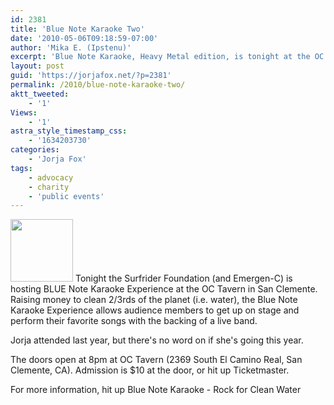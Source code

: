 ```yaml
---
id: 2381
title: 'Blue Note Karaoke Two'
date: '2010-05-06T09:18:59-07:00'
author: 'Mika E. (Ipstenu)'
excerpt: 'Blue Note Karaoke, Heavy Metal edition, is tonight at the OC Tavern in San Clemente. No word on Jorja''s attendance.'
layout: post
guid: 'https://jorjafox.net/?p=2381'
permalink: /2010/blue-note-karaoke-two/
aktt_tweeted:
    - '1'
Views:
    - '1'
astra_style_timestamp_css:
    - '1634203730'
categories:
    - 'Jorja Fox'
tags:
    - advocacy
    - charity
    - 'public events'
---
```


<img src="//static.jorjafox.net/wordpress/2010/05/bluenote2-100x100.jpg" alt="" title="bluenote2" width="100" height="100" class="alignleft size-thumbnail wp-image-2382" /> Tonight the Surfrider Foundation (and Emergen-C) is hosting BLUE Note Karaoke Experience at the OC Tavern in San Clemente.  Raising money to clean 2/3rds of the planet (i.e. water), the Blue Note Karaoke Experience allows audience members to get up on stage and perform their favorite songs with the backing of a live band.  

Jorja attended last year, but there's no word on if she's going this year.

The doors open at 8pm at OC Tavern (2369 South El Camino Real, San Clemente, CA).  Admission is $10 at the door, or hit up Ticketmaster.

For more information, hit up Blue Note Karaoke - Rock for Clean Water